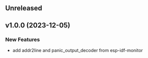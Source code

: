 ## Unreleased

## v1.0.0 (2023-12-05)

### New Features

- add addr2line and panic_output_decoder from esp-idf-monitor
